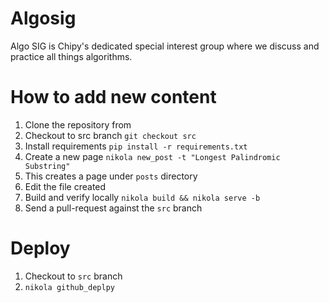 # Algosig
Algo SIG is Chipy's dedicated special interest group where we discuss and practice all things algorithms.

# How to add new content

1. Clone the repository from
2. Checkout to src branch `git checkout src`
3. Install requirements `pip install -r requirements.txt`
4. Create a new page `nikola new_post -t "Longest Palindromic Substring"`
5. This creates a page under `posts` directory
6. Edit the file created
7. Build and verify locally `nikola build && nikola serve -b`
8. Send a pull-request against the `src` branch

# Deploy

1. Checkout to `src` branch
2. `nikola github_deplpy`

